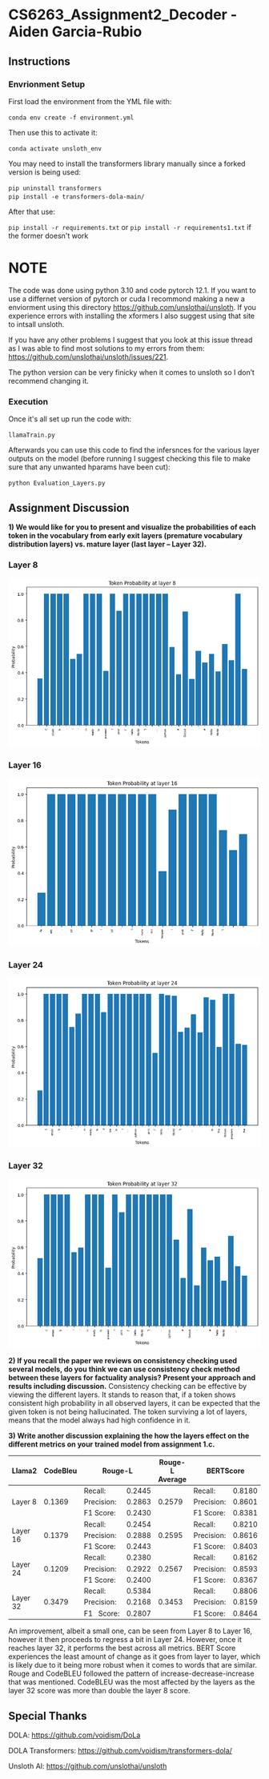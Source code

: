 # CS6263_Assignment2_Decoder - Aiden Garcia-Rubio
## Instructions
### Envrionment Setup
First load the environment from the YML file with:

`conda env create -f environment.yml`

Then use this to activate it:

`conda activate unsloth_env`

You may need to install the transformers library manually since a forked version is being used:

`pip uninstall transformers` <br />
`pip install -e transformers-dola-main/`

After that use:

`pip install -r requirements.txt` or `pip install -r requirements1.txt` if the former doesn't work

# NOTE
The code was done using python 3.10 and code pytorch 12.1. If you want to use a differnet version of pytorch or cuda I recommond making a new a enviorment using this directory https://github.com/unslothai/unsloth. If you experience errors with installing the xformers I also suggest using that site to intsall unsloth.

If you have any other problems I suggest that you look at this issue thread as I was able to find most solutions to my errors from them: https://github.com/unslothai/unsloth/issues/221.

The python version can be very finicky when it comes to unsloth so I don’t recommend changing it.

### Execution
Once it's all set up run the code with:

`llamaTrain.py`

Afterwards you can use this code to find the infersnces for the various layer outputs on the model (before running I suggest checking this file to make sure that any unwanted hparams have been cut):

`python Evaluation_Layers.py`

## Assignment Discussion

**1)	We would like for you to present and visualize the probabilities of each token in the vocabulary from early exit layers (premature vocabulary distribution layers) vs. mature layer (last layer – Layer 32).**

### Layer 8
![token_probability_layer_8](https://github.com/Agarciahunter/CS6263_Assignment_2_Decoder/blob/main/token_probability_layer_8.png)

### Layer 16
![token_probability_layer_16](https://github.com/Agarciahunter/CS6263_Assignment_2_Decoder/blob/main/token_probability_layer_16.png)

### Layer 24
![token_probability_layer_24](https://github.com/Agarciahunter/CS6263_Assignment_2_Decoder/blob/main/token_probability_layer_24.png)

### Layer 32
![token_probability_layer_32](https://github.com/Agarciahunter/CS6263_Assignment_2_Decoder/blob/main/token_probability_layer_32.png)

**2)	If you recall the paper we reviews on consistency checking used several models, do you think we can use consistency check method between these layers for factuality analysis? Present your approach and results including discussion.**
Consistency checking can be effective by viewing the different layers. It stands to reason that, if a token shows consistent high probability in all observed layers, it can be expected that the given token is not being hallucinated. The token surviving a lot of layers, means that the model always had high confidence in it.

**3)	Write another discussion explaining the how the layers effect on the different metrics on your trained model from assignment 1.c.**

<table class="tg">
<thead>
  <tr>
    <th class="tg-9wq8">Llama2</th>
    <th class="tg-9wq8">CodeBleu</th>
    <th class="tg-9wq8" colspan="2">Rouge-L</th>
    <th class="tg-9wq8">Rouge-L Average</th>
    <th class="tg-9wq8" colspan="2">BERTScore</th>
    <th class="tg-9wq8">BERTScore Average</th>
  </tr>
</thead>
<tbody>
  <tr>
    <td class="tg-9wq8" rowspan="3">Layer 8</td>
    <td class="tg-9wq8" rowspan="3">0.1369</td>
    <td class="tg-9wq8">Recall: </td>
    <td class="tg-9wq8">0.2445</td>
    <td class="tg-9wq8" rowspan="3">0.2579</td>
    <td class="tg-9wq8">Recall: </td>
    <td class="tg-9wq8">0.8180</td>
    <td class="tg-9wq8" rowspan="3">0.8387</td>
  </tr>
  <tr>
    <td class="tg-9wq8">Precision: </td>
    <td class="tg-9wq8">0.2863</td>
    <td class="tg-9wq8">Precision: </td>
    <td class="tg-9wq8">0.8601</td>
  </tr>
  <tr>
    <td class="tg-9wq8">F1 Score: </td>
    <td class="tg-9wq8">0.2430</td>
    <td class="tg-9wq8">F1 Score: </td>
    <td class="tg-9wq8">0.8381</td>
  </tr>
  <tr>
    <td class="tg-9wq8" rowspan="3">Layer 16</td>
    <td class="tg-9wq8" rowspan="3">0.1379</td>
    <td class="tg-9wq8">Recall: </td>
    <td class="tg-9wq8">0.2454</td>
    <td class="tg-9wq8" rowspan="3">0.2595</td>
    <td class="tg-9wq8">Recall: </td>
    <td class="tg-9wq8">0.8210</td>
    <td class="tg-9wq8" rowspan="3">0.8410</td>
  </tr>
  <tr>
    <td class="tg-9wq8">Precision: </td>
    <td class="tg-9wq8">0.2888</td>
    <td class="tg-9wq8">Precision: </td>
    <td class="tg-9wq8">0.8616</td>
  </tr>
  <tr>
    <td class="tg-9wq8">F1 Score: </td>
    <td class="tg-9wq8">0.2443</td>
    <td class="tg-9wq8">F1 Score: </td>
    <td class="tg-9wq8">0.8403</td>
  </tr>
  <tr>
    <td class="tg-9wq8" rowspan="3">Layer 24</td>
    <td class="tg-9wq8" rowspan="3">0.1209</td>
    <td class="tg-9wq8">Recall: </td>
    <td class="tg-9wq8">0.2380</td>
    <td class="tg-9wq8" rowspan="3">0.2567</td>
    <td class="tg-9wq8">Recall: </td>
    <td class="tg-9wq8">0.8162</td>
    <td class="tg-9wq8" rowspan="3">0.8374</td>
  </tr>
  <tr>
    <td class="tg-9wq8">Precision: </td>
    <td class="tg-9wq8">0.2922</td>
    <td class="tg-9wq8">Precision: </td>
    <td class="tg-9wq8">0.8593</td>
  </tr>
  <tr>
    <td class="tg-9wq8">F1 Score: </td>
    <td class="tg-9wq8">0.2400</td>
    <td class="tg-9wq8">F1 Score: </td>
    <td class="tg-9wq8">0.8367</td>
  </tr>
  <tr>
    <td class="tg-9wq8" rowspan="3">Layer 32</td>
    <td class="tg-9wq8" rowspan="3">0.3479</td>
    <td class="tg-9wq8">Recall: </td>
    <td class="tg-9wq8">0.5384</td>
    <td class="tg-9wq8" rowspan="3">0.3453</td>
    <td class="tg-9wq8">Recall: </td>
    <td class="tg-9wq8">0.8806</td>
    <td class="tg-9wq8" rowspan="3">0.8476</td>
  </tr>
  <tr>
    <td class="tg-9wq8">Precision: </td>
    <td class="tg-9wq8">0.2168</td>
    <td class="tg-9wq8">Precision: </td>
    <td class="tg-9wq8">0.8159</td>
  </tr>
  <tr>
    <td class="tg-9wq8">F1&nbsp;&nbsp;&nbsp;Score: </td>
    <td class="tg-9wq8">0.2807</td>
    <td class="tg-9wq8">F1 Score: </td>
    <td class="tg-9wq8">0.8464</td>
  </tr>
</tbody>
</table>

An improvement, albeit a small one, can be seen from Layer 8 to Layer 16, however it then proceeds to regress a bit in Layer 24. However, once it reaches layer 32, it performs the best across all metrics.  BERT Score experiences the least amount of change as it goes from layer to layer, which is likely due to it being more robust when it comes to words that are similar. Rouge and CodeBLEU followed the pattern of increase-decrease-increase that was mentioned. CodeBLEU was the most affected by the layers as the layer 32 score was more than double the layer 8 score.

## Special Thanks
DOLA: https://github.com/voidism/DoLa

DOLA Transformers: https://github.com/voidism/transformers-dola/

Unsloth AI: https://github.com/unslothai/unsloth
